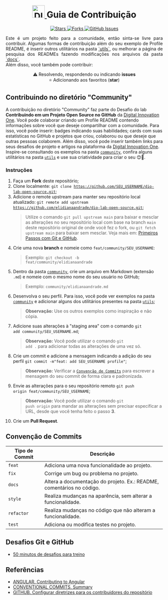 <h1 align="center">
  <a href="https://www.dio.me/">
    <img src="https://hermes.digitalinnovation.one/assets/diome/logo-minimized.png" width="40px" alt="DIO Logo">
  </a>
  <span> Guia de Contribuição</span>
</h1>

<p align="center">
  <a href="https://github.com/digitalinnovationone/dio-lab-open-source/stargazers">
    <img src="https://img.shields.io/github/stars/digitalinnovationone/dio-lab-open-source?style=social" alt="Stars">
  </a>
  <a href="https://github.com/digitalinnovationone/dio-lab-open-source/forks">
    <img src="https://img.shields.io/github/forks/digitalinnovationone/dio-lab-open-source?style=social" alt="Forks">
  </a>
  <a href="https://github.com/digitalinnovationone/dio-lab-open-source/issues/">
    <img src="https://img.shields.io/github/issues/digitalinnovationone/dio-lab-open-source?style=social" alt="GitHub Issues">
  </a>
</p>

<p align="justify">
  Este é um projeto feito para a comunidade, então sinta-se livre para contribuir. Algumas formas de contribuição além do seu exemplo de Profile README, é inserir outros utilitários na pasta 
  <a href="https://github.com/digitalinnovationone/dio-lab-open-source/tree/main/utils">`utils`</a>, ou melhorar a página de pesquisa dos READMEs fazendo modificações nos arquivos da pasta 
  <a href="https://github.com/digitalinnovationone/dio-lab-open-source/tree/main/docs">`docs`</a>. <br>
  Além disso, você também pode contribuir:
</p>

<p align="center">
  ⚠️ Resolvendo, respondendo ou indicando <strong>issues</strong> <br>
  ⭐ Adicionando aos favoritos (<strong>star</strong>)
</p>

## Contribuindo no diretório "Community"

A contribuição no diretório "Community" faz parte do Desafio do lab **Contribuindo em um Projeto Open Source no GitHub** da [Digital Innovation One](https://www.dio.me/). Você pode colaborar criando um Profile README contendo informações sobre você que deseje compartilhar com a comunidade. Para isso, você pode inserir: badges indicando suas habilidades; cards com suas estatísticas no GitHub e projetos que criou, colaborou ou que deseje que outras pessoas colaborem. Além disso, você pode inserir também links para seus desafios de projeto e artigos na plataforma da [Digital Innovation One](https://www.dio.me/). <br>
Inspire-se consultando os exemplos na pasta 
<a href="https://github.com/digitalinnovationone/dio-lab-open-source/tree/main/community">`community`</a>, confira alguns utilitários na pasta 
<a href="https://github.com/digitalinnovationone/dio-lab-open-source/tree/main/utils">`utils`</a> e use sua criatividade para criar o seu 😊💙.

### Instruções

1. Faça um <strong>Fork</strong> deste repositório;
2. Clone localmente: <code>git clone https://github.com/SEU_USERNAME/dio-lab-open-source.git</code>;
3. Adicione o remote upstream para manter seu repositório local atualizado: <code>git remote add upstream https://github.com/elidianaandrade/dio-lab-open-source.git</code>;
    > Utilize o comando <code>git pull upstream main</code> para baixar e mesclar as alterações no seu repositório local com base na branch <code>main</code> deste repositório original de onde você fez o fork, ou <code>git fetch upstream main</code> para baixar sem mesclar. Veja mais em: 
    > [Primeiros Passos com Git e GitHub](https://github.com/elidianaandrade/dio-curso-git-github/blob/main/materiais-de-apoio/03-primeiros-passos-com-git-e-github.md).
4. Crie uma nova <strong>branch</strong> e nomeie como <code>feat/community/SEU_USERNAME</code>:
    > Exemplo: <code>git checkout -b feat/community/elidianaandrade</code>
5. Dentro da pasta 
   <a href="https://github.com/elidianaandrade/dio-lab-open-source/tree/main/community">`community`</a>, crie um arquivo em Markdown (extensão <code>.md</code>) e nomeie com o mesmo nome do seu usuário no GitHub;
    > Exemplo: <code>community/elidianaandrade.md</code> <br>
6. Desenvolva o seu perfil. Para isso, você pode ver exemplos na pasta 
   <a href="https://github.com/digitalinnovationone/dio-lab-open-source/tree/main/community">`community`</a> e adicionar alguns dos utilitários presentes na pasta 
   <a href="https://github.com/digitalinnovationone/dio-lab-open-source/tree/main/utils">`utils`</a>;
    > <strong>Observação:</strong> Use os outros exemplos como inspiração e não cópia.
7. Adicione suas alterações à "staging area" com o comando <code>git add community/SEU_USERNAME.md</code>;
    > <strong>Observação:</strong> Você pode utilizar o comando <code>git add .</code> para adicionar todas as alterações de uma vez só.
8. Crie um commit e adicione a mensagem indicando a adição do seu perfil <code>git commit -m"feat: add SEU_USERNAME profile"</code>;
    > <strong>Observação:</strong> Verificar a 
    > <a href="https://github.com/kkademorais/dio-lab-open-source/blob/main/CONTRIBUTING.md#conven%C3%A7%C3%A3o-de-commits">`Convenção de Commits`</a> para escrever a mensagem do seu commit de forma clara e padronizada.
9. Envie as alterações para o seu repositório remoto <code>git push origin feat/community/SEU_USERNAME</code>;
    > <strong>Observação:</strong> Você pode utilizar o comando <code>git push origin</code> para mandar as alterações sem precisar especificar a URL, desde que você tenha feito o passo <strong>3</strong>. 
10. Crie um <strong>Pull Request</strong>.

## Convenção de Commits 

| Tipo de Commit | Descrição|
| ---------------|----------|
| <code>feat</code>         | Adiciona uma nova funcionalidade ao projeto.   |
| <code>fix</code>          | Corrige um bug ou problema no projeto.         |
| <code>docs</code>         | Altera a documentação do projeto. Ex.: README, comentários no código.                                            |
| <code>style</code>        | Realiza mudanças na aparência, sem alterar a funcionalidade.                                                   |
| <code>refactor</code>     | Realiza mudanças no código que não alteram a funcionalidade.                                                   |
| <code>test</code>         | Adiciona ou modifica testes no projeto.        |

## Desafios Git e GitHub
- [50 minutos de desafios para treino](https://www.youtube.com/watch?v=kB5e-gTAl_s)

## Referências
- [ANGULAR. Contributing to Angular](https://github.com/angular/angular/blob/22b96b9/CONTRIBUTING.md)
- [CONVENTIONAL COMMITS. Summary](https://www.conventionalcommits.org/en/v1.0.0/)
- [GITHUB. Configurar diretrizes para os contribuidores do repositório](https://docs.github.com/pt/communities/setting-up-your-project-for-healthy-contributions/setting-guidelines-for-repository-contributors)
